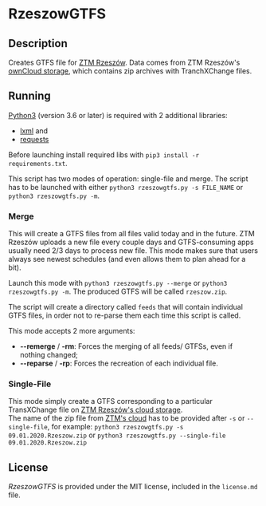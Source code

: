 # RzeszowGTFS

## Description
Creates GTFS file for [ZTM Rzeszów](https://ztm.rzeszow.pl/).
Data comes from ZTM Rzeszów's [ownCloud storage](https://chmura.ztm.rzeszow.pl/index.php/s/UY5an6Qk8CZHmCf), which contains zip archives with TranchXChange files.

## Running

[Python3](https://www.python.org) (version 3.6 or later) is required with 2 additional libraries:
- [lxml](https://pypi.org/project/lxml/) and
- [requests](https://pypi.org/project/requests/)

Before launching install required libs with `pip3 install -r requirements.txt`.

This script has two modes of operation: single-file and merge.
The script has to be launched with either `python3 rzeszowgtfs.py -s FILE_NAME` or `python3 rzeszowgtfs.py -m`.

### Merge
This will create a GTFS files from all files valid today and in the future.
ZTM Rzeszów uploads a new file every couple days and GTFS-consuming apps usually need 2/3 days to process new file.
This mode makes sure that users always see newest schedules (and even allows them to plan ahead for a bit).

Launch this mode with `python3 rzeszowgtfs.py --merge` or `python3 rzeszowgtfs.py -m`.
The produced GTFS will be called `rzeszow.zip`.

The script will create a directory called `feeds` that will contain individual GTFS files,
in order not to re-parse them each time this script is called.


This mode accepts 2 more arguments:
- **--remerge** / **-rm**: Forces the merging of all feeds/ GTFSs, even if nothing changed;
- **--reparse** / **-rp**: Forces the recreation of each individual file.

### Single-File
This mode simply create a GTFS corresponding to a particular TransXChange file on [ZTM Rzeszów's cloud storage](https://chmura.ztm.rzeszow.pl/index.php/s/UY5an6Qk8CZHmCf).  
The name of the zip file from [ZTM's cloud](https://chmura.ztm.rzeszow.pl/index.php/s/UY5an6Qk8CZHmCf) has to be provided after `-s` or `--single-file`, for example:
`python3 rzeszowgtfs.py -s 09.01.2020.Rzeszow.zip` or `python3 rzeszowgtfs.py --single-file 09.01.2020.Rzeszow.zip`

## License

*RzeszowGTFS* is provided under the MIT license, included in the `license.md` file.
